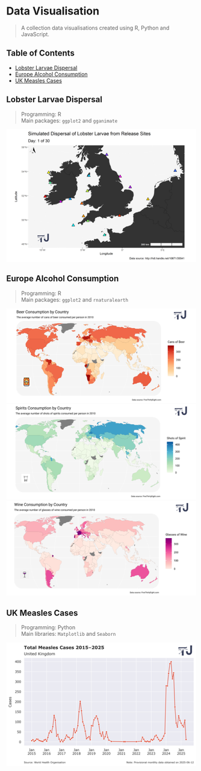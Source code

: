 # Data Visualisation

> A collection data visualisations created using R, Python and JavaScript.

## Table of Contents

- [Lobster Larvae Dispersal](#lobster-larvae-dispersal)
- [Europe Alcohol Consumption](#europe-alcohol-consumption)
- [UK Measles Cases](#uk-measles-cases)

## Lobster Larvae Dispersal

> Programming: R  
> Main packages: `ggplot2` and `gganimate`

<img src="Lobster-Larvae-Dispersal/Dispersal.gif"/>

## Europe Alcohol Consumption

> Programming: R  
> Main packages: `ggplot2` and `rnaturalearth`

<img src="Alcohol-Consumption/Graphic_beer.png" />
<img src="Alcohol-Consumption/Graphic_spirits.png" />
<img src="Alcohol-Consumption/Graphic_wine.png" />

## UK Measles Cases

> Programming: Python  
> Main libraries: `Matplotlib` and `Seaborn`

<img src="Measles-Cases/Measles_cases_uk.png" />
